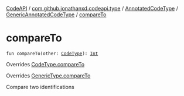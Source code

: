 [CodeAPI](../../../index.md) / [com.github.jonathanxd.codeapi.type](../../index.md) / [AnnotatedCodeType](../index.md) / [GenericAnnotatedCodeType](index.md) / [compareTo](.)

# compareTo

`fun compareTo(other: `[`CodeType`](../../-code-type/index.md)`): `[`Int`](https://kotlinlang.org/api/latest/jvm/stdlib/kotlin/-int/index.html)

Overrides [CodeType.compareTo](../../-code-type/compare-to.md)

Overrides [GenericType.compareTo](../../-generic-type/compare-to.md)

Compare two identifications

